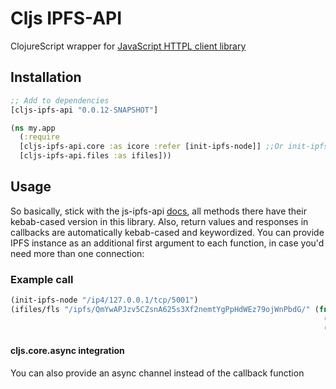 # Cljs IPFS-API

ClojureScript wrapper for [JavaScript HTTPL client library](https://github.com/ipfs/js-ipfs-api) 

## Installation
```clojure
;; Add to dependencies
[cljs-ipfs-api "0.0.12-SNAPSHOT"]
```
```clojure
(ns my.app
  (:require 
  [cljs-ipfs-api.core :as icore :refer [init-ipfs-node]] ;;Or init-ipfs-web for web
  [cljs-ipfs-api.files :as ifiles]))
```

## Usage
So basically, stick with the js-ipfs-api [docs](https://github.com/ipfs/js-ipfs-api#api), all methods there have their kebab-cased version in this library. Also, return values and responses in callbacks are automatically kebab-cased and keywordized. You can provide IPFS instance as an additional first argument to each function, in case you'd need more than one connection:

### Example call
```clojure
(init-ipfs-node "/ip4/127.0.0.1/tcp/5001")
(ifiles/fls "/ipfs/QmYwAPJzv5CZsnA625s3Xf2nemtYgPpHdWEz79ojWnPbdG/" (fn [err files]
                                                                      (info [err "ERROR"])
                                                                      (info [files "FILES"])))
```

#### cljs.core.async integration
You can also provide an async channel instead of the callback function

